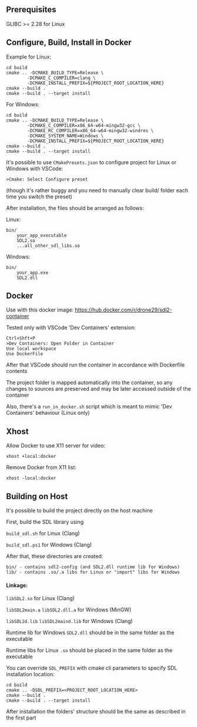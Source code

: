 ## Prerequisites
GLIBC >= 2.28 for Linux

## Configure, Build, Install in Docker

Example for Linux:
```
cd build
cmake .. -DCMAKE_BUILD_TYPE=Release \
        -DCMAKE_C_COMPILER=clang \
        -DCMAKE_INSTALL_PREFIX=${PROJECT_ROOT_LOCATION_HERE}
cmake --build .
cmake --build . --target install
```

For Windows:
```
cd build
cmake .. -DCMAKE_BUILD_TYPE=Release \
        -DCMAKE_C_COMPILER=x86_64-w64-mingw32-gcc \
        -DCMAKE_RC_COMPILER=x86_64-w64-mingw32-windres \
        -DCMAKE_SYSTEM_NAME=Windows \
        -DCMAKE_INSTALL_PREFIX=${PROJECT_ROOT_LOCATION_HERE}
cmake --build .
cmake --build . --target install
```

It's possible to use ```CMakePresets.json``` to configure project for Linux or Windows with VSCode:

```>Cmake: Select Configure preset```

(though it's rather buggy and you need to manually clear build/ folder each time you switch the preset)

After installation, the files should be arranged as follows:

Linux:
```
bin/
    your_app_executable
    SDL2.so
    ...all_other_sdl_libs.so
```
Windows:
```
bin/
    your_app.exe
    SDL2.dll
```

## Docker
Use with this docker image:
https://hub.docker.com/r/drone29/sdl2-container

Tested only with VSCode 'Dev Containers' extension:
```
Ctrl+Shft+P
>Dev Containers: Open Folder in Container
Use local workspace
Use DockerFile
```
After that VSCode should run the container in accordance with Dockerfile contents

The project folder is mapped automatically into the container, 
so any changes to sources are preserved and may be later accessed outside of the container

Also, there's a ```run_in_docker.sh``` script which is meant to mimic 'Dev Containers' behaviour (Linux only)

## Xhost
Allow Docker to use X11 server for video:
```
xhost +local:docker
```
Remove Docker from X11 list:
```
xhost -local:docker
```

## Building on Host
It's possible to build the project directly on the host machine

First, build the SDL library using

```build_sdl.sh``` for Linux (Clang)

```build_sdl.ps1``` for Windows (Clang)

After that, these directories are created:
```
bin/ - contains sdl2-config (and SDL2.dll runtime lib for Windows)
lib/ - contains .so/.a libs for Linux or "import" libs for Windows
```

#### Linkage:

```libSDL2.so``` for Linux (Clang)

```libSDL2main.a``` ```libSDL2.dll.a``` for Windows (MinGW)

```libSDL2d.lib``` ```libSDL2maind.lib``` for Windows (Clang)

Runtime lib for Windows ```SDL2.dll``` should be in the same folder as the executable

Runtime libs for Linux ```.so``` should be placed in the same folder as the executable

You can override ```SDL_PREFIX``` with cmake cli parameters to specify SDL installation location:

```
cd build
cmake .. -DSDL_PREFIX=<PROJECT_ROOT_LOCATION_HERE>
cmake --build .
cmake --build . --target install
```

After installation the folders' structure should be the same as described in the first part

